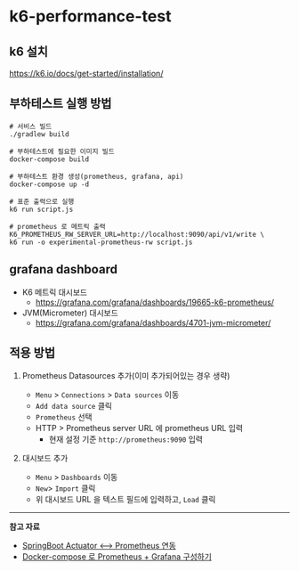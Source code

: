 # k6-performance-test

## k6 설치

https://k6.io/docs/get-started/installation/

## 부하테스트 실행 방법

```shell
# 서비스 빌드
./gradlew build

# 부하테스트에 필요한 이미지 빌드
docker-compose build

# 부하테스트 환경 생성(prometheus, grafana, api)
docker-compose up -d

# 표준 출력으로 실행
k6 run script.js

# prometheus 로 메트릭 출력
K6_PROMETHEUS_RW_SERVER_URL=http://localhost:9090/api/v1/write \
k6 run -o experimental-prometheus-rw script.js
```

## grafana dashboard

- K6 메트릭 대시보드
  - https://grafana.com/grafana/dashboards/19665-k6-prometheus/
- JVM(Micrometer) 대시보드
  - https://grafana.com/grafana/dashboards/4701-jvm-micrometer/

## 적용 방법

1. Prometheus Datasources 추가(이미 추가되어있는 경우 생략)
    - `Menu` > `Connections` > `Data sources` 이동
    - `Add data source` 클릭
    - `Prometheus` 선택
    - HTTP > Prometheus server URL 에 prometheus URL 입력
      - 현재 설정 기준 `http://prometheus:9090` 입력

2. 대시보드 추가
    - `Menu` > `Dashboards` 이동
    - `New`> `Import` 클릭
    - 위 대시보드 URL 을 텍스트 필드에 입력하고, `Load` 클릭

----

**참고 자료**
- [SpringBoot Actuator <--> Prometheus 연동](https://hudi.blog/spring-boot-actuator-prometheus-grafana-set-up/)
- [Docker-compose 로 Prometheus + Grafana 구성하기](https://www.devkuma.com/docs/prometheus/docker-compose-install/)
